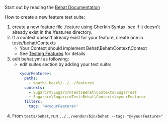 <!---
/*
 * Your installation or use of this SugarCRM file is subject to the applicable
 * terms available at
 * http://support.sugarcrm.com/Resources/Master_Subscription_Agreements/.
 * If you do not agree to all of the applicable terms or do not have the
 * authority to bind the entity as an authorized representative, then do not
 * install or use this SugarCRM file.
 *
 * Copyright (C) SugarCRM Inc. All rights reserved.
 */
-->

Start out by reading the [Behat Documentation](http://behat.org/en/latest/user_guide.html)

How to create a new feature test suite:

1. create a new feature file <yourFeature>.feature using Gherkin Syntax, see  if it doesn't already exist in the /features directory.
2. If a context doesn't already exist for your feature, create one in tests/behat/Contexts
    * Your Context should implement Behat\Behat\Context\Context
    * See [Testing Features](http://behat.org/en/latest/user_guide/context.html) for details
3. edit behat.yml as following:
    * edit suites section by adding your test suite:
        ```yaml
        <yourFeature>:
          paths:
            - %paths.base%/../../features
          contexts:
            - Sugarcrm\SugarcrmTestsBehat\Contexts\SugarTest
            - Sugarcrm\SugarcrmTestsBehat\Contexts\<yourFeature>
          filters:
            tags: "@<yourFeature>"
        ```
4. From `tests/behat`, run `../../vendor/bin/behat --tags "@<yourFeature>"`
